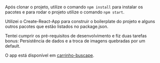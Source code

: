 Após clonar o projeto, utilize o comando `npm install` para instalar os pacotes e para rodar o projeto utilize o comando `npm start`.

Utilizei o Create-React-App para construir o boilerplate do projeto e alguns outros pacotes que estão listados no package.json.

Tentei cumprir os pré-requisitos de desenvolvimento e fiz duas tarefas bonus: Persistência de dados e a troca de imagens quebradas por um default.

O app está disponível em [carrinho-buscape](http://matheusiacono.github.io/carrinho-buscape).

